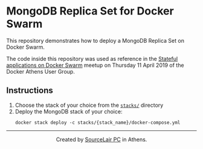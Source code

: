 # MongoDB Replica Set for Docker Swarm

This repository demonstrates how to deploy a MongoDB Replica Set on Docker Swarm.

The code inside this repository was used as reference in the [Stateful applications on Docker Swarm](https://events.docker.com/events/details/docker-athens-presents-stateful-applications-on-docker-swarm/) meetup on Thursday 11 April 2019 of the Docker Athens User Group.

## Instructions

1. Choose the stack of your choice from the [`stacks/`](stacks/) directory
2. Deploy the MongoDB stack of your choice:
    ```
    docker stack deploy -c stacks/{stack_name}/docker-compose.yml
    ```

---

<center>Created by <a href="https://www.sourcelair.com/">SourceLair PC</a> in Athens.</center>


